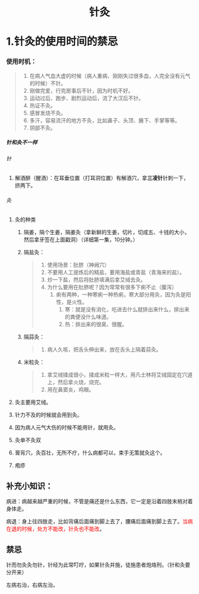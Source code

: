 <h1 align="center">针灸</h1>

# 1.针灸的使用时间的禁忌







### 使用时机：

> 1. 在病人气血大虚的时候（病人重病、刚刚失过很多血，人完全没有元气的时候）不针。
> 2. 刚做完爱，行完房事后不针，因为时机不好。
> 3. 运动过后、跑步、剧烈运动后，流了大汉后不针。
> 4. 热证不灸。
> 5. 感冒发烧不灸。
> 6. 多汗，容易流汗的地方不灸，比如鼻子、头顶、腋下、手掌等等。
> 7. 阴部不灸。

##### 针和灸不一样

###### 针

1. 解酒醉（醒酒）：在耳垂位置（打耳洞位置）有解酒穴，拿<strong>三凌针</strong>针刺一下，挤两下。

###### 灸

1. 灸的种类

   1. 隔姜，隔个生姜，隔姜灸（拿新鲜的生姜，切片，切成五、十钱的大小，然后拿牙签在上面戳洞）（详细第一集，10分钟。）

   2. 隔盐灸：

      > 1. 使用场景：肚脐（神阙穴）
      > 2. 不要用人工提炼后的精盐，要用海盐或青盐（青海来的盐）。
      > 3. 炒一下盐，然后将肚脐填满后拿艾绒去灸。
      > 4. 为什么要用在肚脐呢？因为常常有很多下痢不止（腹泻）
      >    1. 痢有两种，一种寒痢一种热痢，寒大部分用灸，因为灸是阳性，是火性。
      >       1. 寒：就是没有消化，吃进去什么就排出来什么，排出来的粪便没什么味道。
      >       2. 热：排出来的很臭、很腥。

   3. 隔蒜灸：

      > 1. 病人久咳，把舌头伸出来，放在舌头上隔着蒜灸。

   4. 米粒灸：

      > 1. 拿艾绒揉成很小，揉成米粒一样大，用凡士林将艾绒固定在穴道上，然后拿火烧，烧完。
      > 2. 用在鼻窦炎，鸡眼。

      

      

      

2. 灸主要用艾绒。

3. 针力不及的时候就会用到灸。

4. 因为病人元气大伤的时候不能用针，就用灸。

5. 灸单不灸双

6. 膏肓穴，灸百壮，无所不疗，什么病都可以，束手无策就灸这个。

7. 疱疹







## 补充小知识：

病进：病越来越严重的时候，不管是痛还是什么东西，它一定是沿着四肢末梢对着身体走。

病退：身上往四肢走，比如背痛后面痛到脚上去了，腰痛后面痛到脚上去了。<font color=red>当病在退的时候，处方不能改，针灸也不能改</font>。



## 禁忌

针而勿灸灸勿针，针经为此常叮咛，如果针灸并施，徒施患者炮烙刑。（针和灸要分开来）

左病右治，右病左治。









